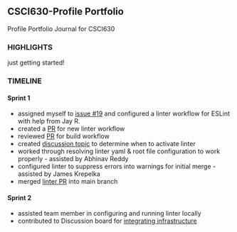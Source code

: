 ## CSCI630-Profile Portfolio
Profile Portfolio Journal for CSCI630

### HIGHLIGHTS

just getting started!

### TIMELINE

#### Sprint 1

- assigned myself to [issue #19](https://github.com/ChicoState/PantryNode/issues/19) and configured a linter workflow for ESLint with help from Jay R.
- created a [PR](https://github.com/ChicoState/PantryNode/pull/40) for new linter workflow
- reviewed [PR](https://github.com/ChicoState/PantryNode/pull/35) for build workflow
- created [discussion topic](https://github.com/ChicoState/PantryNode/discussions/42) to determine when to activate linter
- worked through resolving linter yaml & root file configuration to work properly - assisted by Abhinav Reddy
- configured linter to suppress errors into warnings for initial merge - assisted by James Krepelka
- merged [linter PR](https://github.com/ChicoState/PantryNode/pull/40) into main branch

#### Sprint 2

- assisted team member in configuring and running linter locally
- contributed to Discussion board for [integrating infrastructure](https://github.com/ChicoState/PantryNode/discussions/71)
